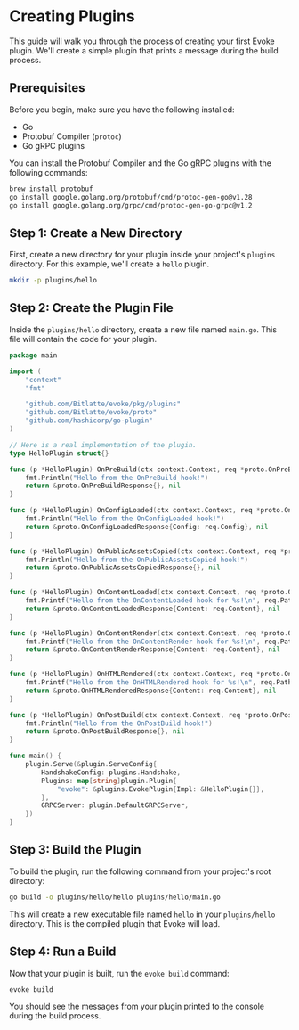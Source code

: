 # Creating Plugins

This guide will walk you through the process of creating your first Evoke plugin. We'll create a simple plugin that prints a message during the build process.

## Prerequisites

Before you begin, make sure you have the following installed:

- Go
- Protobuf Compiler (`protoc`)
- Go gRPC plugins

You can install the Protobuf Compiler and the Go gRPC plugins with the following commands:

```bash
brew install protobuf
go install google.golang.org/protobuf/cmd/protoc-gen-go@v1.28
go install google.golang.org/grpc/cmd/protoc-gen-go-grpc@v1.2
```

## Step 1: Create a New Directory

First, create a new directory for your plugin inside your project's `plugins` directory. For this example, we'll create a `hello` plugin.

```bash
mkdir -p plugins/hello
```

## Step 2: Create the Plugin File

Inside the `plugins/hello` directory, create a new file named `main.go`. This file will contain the code for your plugin.

```go
package main

import (
	"context"
	"fmt"

	"github.com/Bitlatte/evoke/pkg/plugins"
	"github.com/Bitlatte/evoke/proto"
	"github.com/hashicorp/go-plugin"
)

// Here is a real implementation of the plugin.
type HelloPlugin struct{}

func (p *HelloPlugin) OnPreBuild(ctx context.Context, req *proto.OnPreBuildRequest) (*proto.OnPreBuildResponse, error) {
	fmt.Println("Hello from the OnPreBuild hook!")
	return &proto.OnPreBuildResponse{}, nil
}

func (p *HelloPlugin) OnConfigLoaded(ctx context.Context, req *proto.OnConfigLoadedRequest) (*proto.OnConfigLoadedResponse, error) {
	fmt.Println("Hello from the OnConfigLoaded hook!")
	return &proto.OnConfigLoadedResponse{Config: req.Config}, nil
}

func (p *HelloPlugin) OnPublicAssetsCopied(ctx context.Context, req *proto.OnPublicAssetsCopiedRequest) (*proto.OnPublicAssetsCopiedResponse, error) {
	fmt.Println("Hello from the OnPublicAssetsCopied hook!")
	return &proto.OnPublicAssetsCopiedResponse{}, nil
}

func (p *HelloPlugin) OnContentLoaded(ctx context.Context, req *proto.OnContentLoadedRequest) (*proto.OnContentLoadedResponse, error) {
	fmt.Printf("Hello from the OnContentLoaded hook for %s!\n", req.Path)
	return &proto.OnContentLoadedResponse{Content: req.Content}, nil
}

func (p *HelloPlugin) OnContentRender(ctx context.Context, req *proto.OnContentRenderRequest) (*proto.OnContentRenderResponse, error) {
	fmt.Printf("Hello from the OnContentRender hook for %s!\n", req.Path)
	return &proto.OnContentRenderResponse{Content: req.Content}, nil
}

func (p *HelloPlugin) OnHTMLRendered(ctx context.Context, req *proto.OnHTMLRenderedRequest) (*proto.OnHTMLRenderedResponse, error) {
	fmt.Printf("Hello from the OnHTMLRendered hook for %s!\n", req.Path)
	return &proto.OnHTMLRenderedResponse{Content: req.Content}, nil
}

func (p *HelloPlugin) OnPostBuild(ctx context.Context, req *proto.OnPostBuildRequest) (*proto.OnPostBuildResponse, error) {
	fmt.Println("Hello from the OnPostBuild hook!")
	return &proto.OnPostBuildResponse{}, nil
}

func main() {
	plugin.Serve(&plugin.ServeConfig{
		HandshakeConfig: plugins.Handshake,
		Plugins: map[string]plugin.Plugin{
			"evoke": &plugins.EvokePlugin{Impl: &HelloPlugin{}},
		},
		GRPCServer: plugin.DefaultGRPCServer,
	})
}
```

## Step 3: Build the Plugin

To build the plugin, run the following command from your project's root directory:

```bash
go build -o plugins/hello/hello plugins/hello/main.go
```

This will create a new executable file named `hello` in your `plugins/hello` directory. This is the compiled plugin that Evoke will load.

## Step 4: Run a Build

Now that your plugin is built, run the `evoke build` command:

```bash
evoke build
```

You should see the messages from your plugin printed to the console during the build process.

